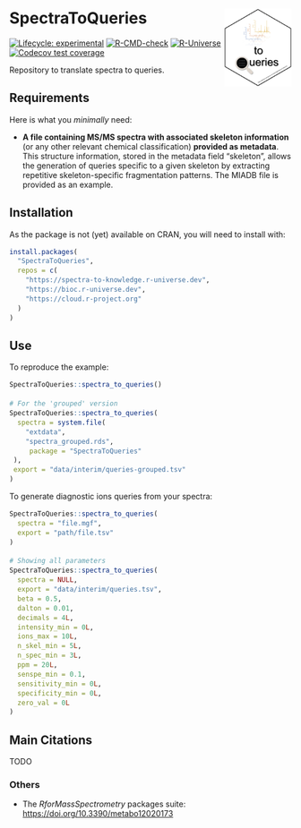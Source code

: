 
<!-- README.md is generated from README.Rmd. Please edit that file -->

# SpectraToQueries <img src='https://raw.githubusercontent.com/spectra-to-knowledge/SpectraToQueries/main/man/figures/logo.svg' align="right" height="139" />

<!-- badges: start -->

[![Lifecycle:
experimental](https://img.shields.io/badge/lifecycle-experimental-orange.svg)](https://lifecycle.r-lib.org/articles/stages.html#experimental)
[![R-CMD-check](https://github.com/spectra-to-knowledge/SpectraToQueries/actions/workflows/R-CMD-check.yaml/badge.svg)](https://github.com/spectra-to-knowledge/SpectraToQueries/actions/workflows/R-CMD-check.yaml)
[![R-Universe](https://spectra-to-knowledge.r-universe.dev/badges/SpectraToQueries)](https://spectra-to-knowledge.r-universe.dev/SpectraToQueries)
[![Codecov test
coverage](https://codecov.io/gh/spectra-to-knowledge/SpectraToQueries/graph/badge.svg)](https://app.codecov.io/gh/spectra-to-knowledge/SpectraToQueries)
<!-- badges: end -->

Repository to translate spectra to queries.

## Requirements

Here is what you *minimally* need:

- **A file containing MS/MS spectra with associated skeleton
  information** (or any other relevant chemical classification)
  **provided as metadata**. This structure information, stored in the
  metadata field “skeleton”, allows the generation of queries specific
  to a given skeleton by extracting repetitive skeleton-specific
  fragmentation patterns. The MIADB file is provided as an example.

## Installation

As the package is not (yet) available on CRAN, you will need to install
with:

``` r
install.packages(
  "SpectraToQueries",
  repos = c(
    "https://spectra-to-knowledge.r-universe.dev",
    "https://bioc.r-universe.dev",
    "https://cloud.r-project.org"
  )
)
```

## Use

To reproduce the example:

``` r
SpectraToQueries::spectra_to_queries()

# For the 'grouped' version
SpectraToQueries::spectra_to_queries(
  spectra = system.file(
    "extdata",
    "spectra_grouped.rds",
     package = "SpectraToQueries"
 ),
 export = "data/interim/queries-grouped.tsv"
)
```

To generate diagnostic ions queries from your spectra:

``` r
SpectraToQueries::spectra_to_queries(
  spectra = "file.mgf",
  export = "path/file.tsv"
)

# Showing all parameters
SpectraToQueries::spectra_to_queries(
  spectra = NULL,
  export = "data/interim/queries.tsv",
  beta = 0.5,
  dalton = 0.01,
  decimals = 4L,
  intensity_min = 0L,
  ions_max = 10L,
  n_skel_min = 5L,
  n_spec_min = 3L,
  ppm = 20L,
  senspe_min = 0.1,
  sensitivity_min = 0L,
  specificity_min = 0L,
  zero_val = 0L
)
```

## Main Citations

TODO

### Others

- The *RforMassSpectrometry* packages suite:
  <https://doi.org/10.3390/metabo12020173>
